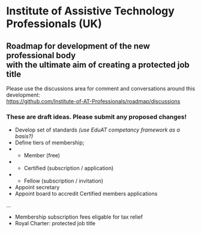 # Institute of Assistive Technology Professionals (UK)

## Roadmap for development of the new professional body <br />with the ultimate aim of creating a protected job title

Please use the discussions area for comment and conversations around this development: </br>https://github.com/Institute-of-AT-Professionals/roadmap/discussions

### These are draft ideas. Please submit any proposed changes!


- Develop set of standards <i>(use EduAT competancy framework as a basis?)</i>
- Define tiers of membership;
- - Member (free)
- - Certified (subscription / application)
- - Fellow (subscription / invitation)
- Appoint secretary
- Appoint board to accredit Certified members applications

...

- Membership subscription fees eligable for tax relief
- Royal Charter: protected job title
